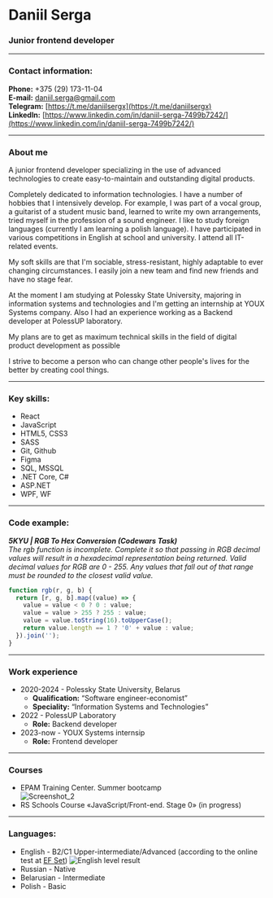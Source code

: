 # Daniil Serga
### Junior frontend developer

---

### Contact information:
**Phone:** +375 (29) 173-11-04 <br/>
**E-mail:** daniil.serga@gmail.com <br/>
**Telegram:** [https://t.me/daniilsergx](https://t.me/daniilsergx) <br/>
**LinkedIn:** [https://www.linkedin.com/in/daniil-serga-7499b7242/](https://www.linkedin.com/in/daniil-serga-7499b7242/)

---

### About me
A junior frontend developer specializing in the use of advanced technologies to create easy-to-maintain and outstanding digital products. <br/>

Completely dedicated to information technologies. I have a number of hobbies that I intensively develop. For example, I was part of a vocal group, a guitarist of a student music band, learned to write my own arrangements, tried myself in the profession of a sound engineer. I like to study foreign languages (currently I am learning a polish language). I have participated in various competitions in English at school and university. I attend all IT-related events. <br/>

My soft skills are that I'm sociable, stress-resistant, highly adaptable to ever changing circumstances. I easily join a new team and find new friends and have no stage fear. <br/>

At the moment I am studying at Polessky State University, majoring in information systems and technologies and I'm getting an internship at YOUX Systems company. Also I had an experience working as a Backend developer at PolessUP laboratory. <br/>

My plans are to get as maximum technical skills in the field of digital product development as possible <br/>

I strive to become a person who can change other people's lives for the better by creating cool things.

---

### Key skills:

- React
- JavaScript
- HTML5, CSS3
- SASS
- Git, Github
- Figma
- SQL, MSSQL
- .NET Core, C#
- ASP.NET
- WPF, WF

---

### Code example:

***5KYU | RGB To Hex Conversion (Codewars Task)*** <br/>
*The rgb function is incomplete. Complete it so that passing in RGB decimal values will result in a hexadecimal representation being returned. Valid decimal values for RGB are 0 - 255. Any values that fall out of that range must be rounded to the closest valid value.*

``` JavaScript
function rgb(r, g, b) {
  return [r, g, b].map((value) => {
    value = value < 0 ? 0 : value;
    value = value > 255 ? 255 : value;
    value = value.toString(16).toUpperCase();
    return value.length == 1 ? '0' + value : value;
  }).join('');  
}
```
---

### Work experience

+ 2020-2024 - Polessky State University, Belarus
  + **Qualification:** “Software engineer-economist”
  + **Speciality:** “Information Systems and Technologies”
+ 2022 - PolessUP Laboratory
  + **Role:** Backend developer
+ 2023-now - YOUX Systems internsip
  + **Role:** Frontend developer
  
---

### Courses

- EPAM Training Center. Summer bootcamp <br/>
![Screenshot_2](https://github.com/DaniilSerga/rsschool-cv/assets/87036978/b5139941-9d82-4890-9ec3-614092a47676)
- RS Schools Course «JavaScript/Front-end. Stage 0» (in progress)

---

### Languages:
+ English -  B2/C1 Upper-intermediate/Advanced (according to the online test at [EF Set](https://www.efset.org/))
![English level result](https://github.com/DaniilSerga/rsschool-cv/assets/87036978/af9db2c6-930f-4b12-b4e2-4990a9a4672a)
+ Russian - Native
+ Belarusian - Intermediate
+ Polish - Basic
